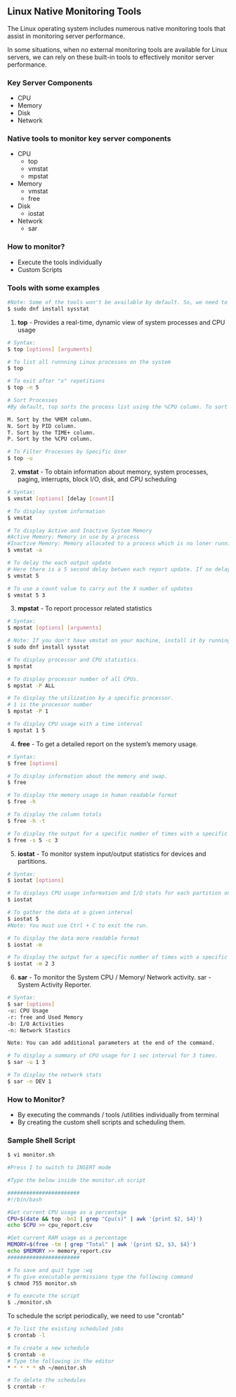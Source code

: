 ## Linux Native Monitoring Tools

The Linux operating system includes numerous native monitoring tools that assist in monitoring server performance.

In some situations, when no external monitoring tools are available for Linux servers, we can rely on these built-in tools to effectively monitor server performance.

### Key Server Components

- CPU
- Memory
- Disk
- Network

### Native tools to monitor key server components

- CPU
  - top
  - vmstat
  - mpstat
- Memory
  - vmstat
  - free
- Disk
  - iostat
- Network
  - sar

### How to monitor?

- Execute the tools individually
- Custom Scripts

### Tools with some examples

```bash
#Note: Some of the tools won't be available by default. So, we need to install sysstat package.
$ sudo dnf install sysstat
```

1. **top** - Provides a real-time, dynamic view of system processes and CPU usage

```bash
# Syntax:
$ top [options] [arguments]

# To list all runnning Linux processes on the system
$ top

# To exit after "x" repetitions
$ top -n 5

# Sort Processes
#By default, top sorts the process list using the %CPU column. To sort processes using a different column, press one of the following keys:

M. Sort by the %MEM column.
N. Sort by PID column.
T. Sort by the TIME+ column.
P. Sort by the %CPU column.

# To Filter Processes by Specific User
$ top -u
```

2. **vmstat** - To obtain information about memory, system processes, paging, interrupts, block I/O, disk, and CPU scheduling

```bash
# Syntax:
$ vmstat [options] [delay [count]]

# To display system information
$ vmstat

# To display Active and Inactive System Memory
#Active Memory: Memory in use by a process
#Inactive Memory: Memory allocated to a process which is no loner running
$ vmstat -a

# To delay the each output update
# Here there is a 5 second delay betwen each report update. If no delay specified only output is printed.
$ vmstat 5

# To use a count value to carry out the X number of updates
$ vmstat 5 3
```

3. **mpstat** - To report processor related statistics

```bash
# Syntax:
$ mpstat [options] [arguments]

# Note: If you don't have vmstat on your machine, install it by running
$ sudo dnf install sysstat

# To display processor and CPU statistics.
$ mpstat

# To display processor number of all CPUs.
$ mpstat -P ALL

# To display the utilization by a specific processor.
# 1 is the processor number
$ mpstat -P 1

# To display CPU usage with a time interval
$ mpstat 1 5
```

4. **free** - To get a detailed report on the system’s memory usage.

```bash
# Syntax:
$ free [options]

# To display information about the memory and swap.
$ free

# To display the memory usage in human readable format
$ free -h

# To display the column totals
$ free -h -t

# To display the output for a specific number of times with a specific delay
$ free -s 5 -c 3
```

5. **iostat** - To monitor system input/output statistics for devices and partitions.

```bash
# Syntax:
$ iostat [options]

# To displays CPU usage information and I/O stats for each partition on the system.
$ iostat

# To gather the data at a given interval
$ iostat 5
#Note: You must use Ctrl + C to exit the run.

# To display the data more readable format
$ iostat -m

# To display the output for a specific number of times with a specific delay
$ iostat -m 2 3
```

6. **sar** - To monitor the System CPU / Memory/ Network activity. sar - System Activity Reporter.

```bash
# Syntax:
$ sar [options]
-u: CPU Usage
-r: free and Used Memory
-b: I/O Activities
-n: Network Stastics

Note: You can add additional parameters at the end of the command.

# To display a summary of CPU usage for 1 sec interval for 3 times.
$ sar -u 1 3

# To display the network stats
$ sar -n DEV 1
```

### How to Monitor?

- By executing the commands / tools /utilities individually from terminal
- By creating the custom shell scripts and scheduling them.

### Sample Shell Script

```bash
$ vi monitor.sh

#Press I to switch to INSERT mode

#Type the below inside the monitor.sh script

#######################
#!/bin/bash

#Get current CPU usage as a percentage
CPU=$(date && top -bn1 | grep "Cpu(s)" | awk '{print $2, $4}')
echo $CPU >> cpu_report.csv

#Get current RAM usage as a percentage
MEMORY=$(free -tm | grep "Total" | awk '{print $2, $3, $4}')
echo $MEMORY >> memory_report.csv
#######################

# To save and quit type :wq
# To give executable permissions type the following command
$ chmod 755 monitor.sh

# To execute the script
$ ./monitor.sh
```

To schedule the script periodically, we need to use "crontab"

```bash
# To list the existing scheduled jobs
$ crontab -l

# To create a new schedule
$ crontab -e
# Type the following in the editor
* * * * * sh ~/monitor.sh

# To delete the schedules
$ crontab -r
```
